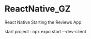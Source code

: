# ReactNative_GZ
React Native Starting the Reviews App


start project :
    npx expo start --dev-client
